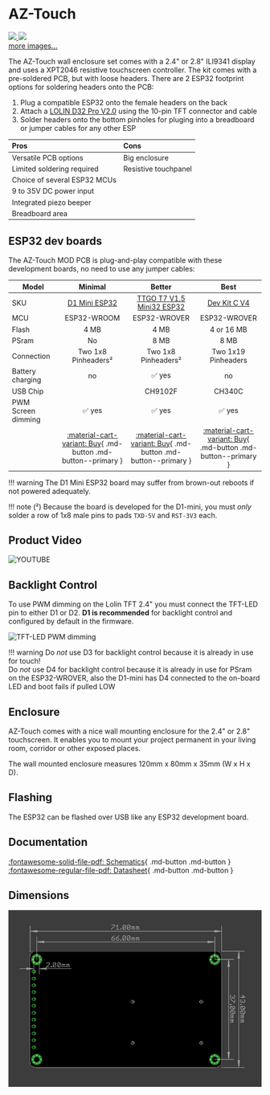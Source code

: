 # AZ-Touch

<div class="row justify-content-center">
        <a href="https://cdn.shopify.com/s/files/1/1509/1638/products/1.Main_ArduiTouch_1x_5a91fd6e-d707-48a1-bbae-31d001aaf76a_600x.jpg" data-toggle="lightbox" data-gallery="example-gallery" class="col-sm-6" data-title="AZ-Touch wall enclosure set with 2.4&quot; touchscreen" data-footer="Copyright az-delivery.de">
            <img src="https://cdn.shopify.com/s/files/1/1509/1638/products/1.Main_ArduiTouch_1x_5a91fd6e-d707-48a1-bbae-31d001aaf76a_600x.jpg" class="img-fluid">
        </a>
        <a href="https://cdn.shopify.com/s/files/1/1509/1638/products/1.main_600x.jpg" data-toggle="lightbox" data-gallery="example-gallery" class="col-sm-6" data-title="AZ-Touch wall enclosure set with 2.8&quot; touchscreen" data-footer="Copyright az-delivery.de">
            <img src="https://cdn.shopify.com/s/files/1/1509/1638/products/1.main_600x.jpg" class="img-fluid">
        </a>
</div>
<div>
        <a href="https://raw.githubusercontent.com/HASwitchPlate/openHASP-docs/master/docs/assets/images/devices/esp32-touchdown-usbc.jpg" data-toggle="lightbox" data-gallery="example-gallery" rel="lightbox[work]" data-title="ESP32 TouchDown" data-footer="Original image by Dustin Watts - Used with permission">more images...</a>
        <a href="https://raw.githubusercontent.com/HASwitchPlate/openHASP-docs/master/docs/assets/images/devices/esp32-touchdown-speaker.jpg" data-toggle="lightbox" data-gallery="example-gallery" rel="lightbox[vacation]" data-title="ESP32 TouchDown" data-footer="Original image by Dustin Watts - Used with permission"></a>
        <a href="https://raw.githubusercontent.com/HASwitchPlate/openHASP-docs/master/docs/assets/images/devices/esp32-touchdown-sdcard.jpg" data-toggle="lightbox" data-gallery="example-gallery" rel="lightbox[vacation]" data-title="ESP32 TouchDown" data-footer="Original image by Dustin Watts - Used with permission"></a>
        <a href="https://raw.githubusercontent.com/HASwitchPlate/openHASP-docs/master/docs/assets/images/devices/esp32-touchdown-features.png" data-toggle="lightbox" data-gallery="example-gallery" rel="lightbox[vacation]" data-title="ESP32 TouchDown" data-footer="Original image by Dustin Watts - Used with permission"></a>
</div>

The AZ-Touch wall enclosure set comes with a 2.4" or 2.8" ILI9341 display and uses a XPT2046 resistive touchscreen controller.
The kit comes with a pre-soldered PCB, but with loose headers.
There are 2 ESP32 footprint options for soldering headers onto the PCB:

1. Plug a compatible ESP32 onto the female headers on the back
2. Attach a [LOLIN D32 Pro V2.0][3] using the 10-pin TFT connector and cable
3. Solder headers onto the bottom pinholes for pluging into a breadboard or jumper cables for any other ESP

| Pros                       | Cons
|:-----                      |:----
| Versatile PCB options      | Big enclosure
| Limited soldering required | Resistive touchpanel
| Choice of several ESP32 MCUs |
| 9 to 35V DC power input    |
| Integrated piezo beeper
| Breadboard area 


## ESP32 dev boards

The AZ-Touch MOD PCB is plug-and-play compatible with these development boards, no need to use any jumper cables:

| Model                   | Minimal | Better | Best
|-------------------------|:-------:|:-------:|:--------:|
| SKU                     | [D1 Mini ESP32][1] | [TTGO T7 V1.5 Mini32 ESP32][2] | [Dev Kit C V4][3] | [ESP32-DevKitC-VE][4]
| MCU                     | ESP32-WROOM | ESP32-WROVER | ESP32-WROVER | ESP32-WROVER
| Flash                   | 4 MB    | 4 MB   | 4 or 16 MB | 8 MB
| PSram                   | No      | 8 MB    | 8 MB      | 8 MB
| Connection              | Two 1x8 Pinheaders² | Two 1x8 Pinheaders² | Two 1x19 Pinheaders | Two 1x19 Pinheaders
| Battery charging        | no | :white_check_mark: yes | no | no
| USB Chip                | | CH9102F | CH340C |
| PWM Screen dimming      | :white_check_mark: yes | :white_check_mark: yes | :white_check_mark: yes | :white_check_mark: yes   
| | [:material-cart-variant: Buy][1]{ .md-button .md-button--primary } | [:material-cart-variant: Buy][2]{ .md-button .md-button--primary } | [:material-cart-variant: Buy][3]{ .md-button .md-button--primary } | [:material-cart-variant: Buy][4]{ .md-button .md-button--primary }

!!! warning
    The D1 Mini ESP32 board may suffer from brown-out reboots if not powered adequately.

!!! note
    (²) Because the board is developed for the D1-mini, you must *only* solder a row of 1x8 male pins to pads `TXD-5V` and `RST-3V3` each.


## Product Video

![YOUTUBE](JvdXCSyFyOA)


## Backlight Control

To use PWM dimming on the Lolin TFT 2.4" you must connect the TFT-LED pin to either D1 or D2.
**D1 is recommended** for backlight control and configured by default in the firmware.

![TFT-LED PWM dimming](../assets/images/tft-led-pwm.png)

!!! warning
    Do *not* use D3 for backlight control because it is already in use for touch!</br>
    Do *not* use D4 for backlight control because it is already in use for PSram on the ESP32-WROVER,
    also the D1-mini has D4 connected to the on-board LED and boot fails if pulled LOW


## Enclosure

AZ-Touch comes with a nice wall mounting enclosure for the 2.4&quot; or 2.8&quot; touchscreen.
It enables you to mount your project permanent in your living room, corridor or other exposed places. 

The wall mounted enclosure measures 120mm x 80mm x 35mm (W x H x D).

## Flashing

The ESP32 can be flashed over USB like any ESP32 development board.


## Documentation

[:fontawesome-solid-file-pdf: Schematics][6]{ .md-button .md-button } &nbsp;
[:fontawesome-regular-file-pdf: Datasheet][7]{ .md-button .md-button }


## Dimensions

![PCB Dimensions](../assets/images/devices/lolin-24-tft-shield-dimensions.jpg)


[1]: https://www.aliexpress.com/item/32815530502.html
[2]: https://www.aliexpress.com/item/32977375539.html
[3]: https://www.az-delivery.de/nl/products/esp-32-dev-kit-c-v4
[4]: https://www.amazon.com/Espressif-ESP32-DevKitC-VE-Development-Board/dp/B087TNPQCV
[5]: https://www.aliexpress.com/item/32848833474.html
[6]: https://www.hwhardsoft.de/app/download/11868165697/AZ-Touch+MOD+schematic+V01-03-01.pdf
[7]: https://www.hwhardsoft.de/app/download/11868164297/Datasheet+AZ-Touch+MOD+Rev+B.pdf